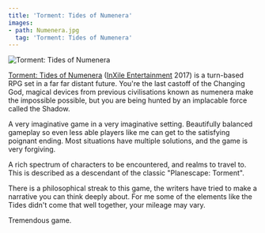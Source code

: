 ```yaml
---
title: 'Torment: Tides of Numenera'
images:
- path: Numenera.jpg
  tag: 'Torment: Tides of Numenera'
---
```

![Torment: Tides of Numenera](Numenera.jpg)

[Torment: Tides of Numenera](https://www.inxile-entertainment.com/torment)
([InXile Entertainment](https://www.inxile-entertainment.com/) 2017) is a
turn-based RPG set in a far far distant future. You're the last
castoff of the Changing God, magical devices from previous
civilisations known as numenera make the impossible possible,
but you are being hunted by an implacable force called the
Shadow.

A very imaginative game in a very imaginative setting.
Beautifully balanced gameplay so even less able players like me
can get to the satisfying poignant ending. Most situations have
multiple solutions, and the game is very forgiving.

A rich spectrum of characters to be encountered, and realms to
travel to. This is described as a descendant of the classic
"Planescape: Torment".

There is a philosophical streak to this game, the writers have
tried to make a narrative you can think deeply about. For me
some of the elements like the Tides didn't come that well
together, your mileage may vary.

Tremendous game.

